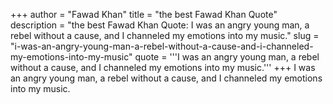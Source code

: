 +++
author = "Fawad Khan"
title = "the best Fawad Khan Quote"
description = "the best Fawad Khan Quote: I was an angry young man, a rebel without a cause, and I channeled my emotions into my music."
slug = "i-was-an-angry-young-man-a-rebel-without-a-cause-and-i-channeled-my-emotions-into-my-music"
quote = '''I was an angry young man, a rebel without a cause, and I channeled my emotions into my music.'''
+++
I was an angry young man, a rebel without a cause, and I channeled my emotions into my music.
